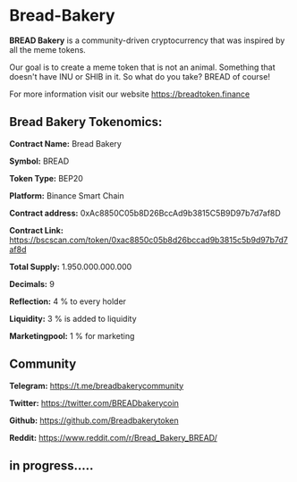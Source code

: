 # Bread-Bakery

**BREAD Bakery** is a community-driven cryptocurrency that was inspired by all the meme tokens. 

Our goal is to create a meme token that is not an animal. Something that doesn't have INU or SHIB in it. So what do you take? BREAD of course!

For more information visit our website https://breadtoken.finance




## Bread Bakery Tokenomics:

**Contract Name:** Bread Bakery

**Symbol:** BREAD

**Token Type:** BEP20

**Platform:** Binance Smart Chain

**Contract address:** 0xAc8850C05b8D26BccAd9b3815C5B9D97b7d7af8D

**Contract Link:** https://bscscan.com/token/0xac8850c05b8d26bccad9b3815c5b9d97b7d7af8d

**Total Supply:** 1.950.000.000.000

**Decimals:** 9

**Reflection:** 4 % to every holder

**Liquidity:** 3 % is added to liquidity
  
**Marketingpool:** 1 % for marketing

 
 

## Community

**Telegram:** https://t.me/breadbakerycommunity

**Twitter:** https://twitter.com/BREADbakerycoin

**Github:** https://github.com/Breadbakerytoken

**Reddit:** https://www.reddit.com/r/Bread_Bakery_BREAD/



## in progress.....
